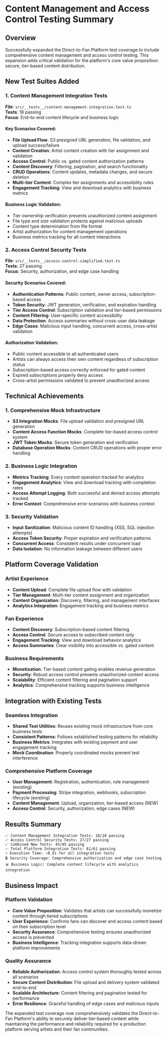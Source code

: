 # Content Management and Access Control Testing Summary

## Overview

Successfully expanded the Direct-to-Fan Platform test coverage to include comprehensive content management and access control testing. This expansion adds critical validation for the platform's core value proposition: secure, tier-based content distribution.

## New Test Suites Added

### 1. Content Management Integration Tests
**File**: `src/__tests__/content-management-integration.test.ts`  
**Tests**: 18 passing  
**Focus**: End-to-end content lifecycle and business logic

#### Key Scenarios Covered:
- **File Upload Flow**: S3 presigned URL generation, file validation, and upload success/failure
- **Content Creation**: Artist content creation with tier assignment and validation
- **Access Control**: Public vs. gated content authorization patterns
- **Content Discovery**: Filtering, pagination, and search functionality
- **CRUD Operations**: Content updates, metadata changes, and secure deletion
- **Multi-tier Content**: Complex tier assignments and accessibility rules
- **Engagement Tracking**: View and download analytics with business metrics

#### Business Logic Validation:
- Tier ownership verification prevents unauthorized content assignment
- File type and size validation protects against malicious uploads
- Content type determination from file format
- Artist authorization for content management operations
- Business metrics tracking for all content interactions

### 2. Access Control Security Tests
**File**: `src/__tests__/access-control-simplified.test.ts`  
**Tests**: 27 passing  
**Focus**: Security, authorization, and edge case handling

#### Security Scenarios Covered:
- **Authentication Patterns**: Public content, owner access, subscription-based access
- **Token Security**: JWT generation, verification, and expiration handling
- **Tier Access Control**: Subscription validation and tier-based permissions
- **Content Filtering**: User-specific content accessibility
- **Data Protection**: Access summaries without cross-user data leakage
- **Edge Cases**: Malicious input handling, concurrent access, cross-artist validation

#### Authorization Validation:
- Public content accessible to all authenticated users
- Artists can always access their own content regardless of subscription status
- Subscription-based access correctly enforced for gated content
- Expired subscriptions properly deny access
- Cross-artist permissions validated to prevent unauthorized access

## Technical Achievements

### 1. Comprehensive Mock Infrastructure
- **S3 Integration Mocks**: File upload validation and presigned URL generation
- **Content Access Function Mocks**: Complete tier-based access control system
- **JWT Token Mocks**: Secure token generation and verification
- **Database Operation Mocks**: Content CRUD operations with proper error handling

### 2. Business Logic Integration
- **Metrics Tracking**: Every content operation tracked for analytics
- **Engagement Analytics**: View and download tracking with completion rates
- **Access Attempt Logging**: Both successful and denied access attempts tracked
- **Error Context**: Comprehensive error scenarios with business context

### 3. Security Validation
- **Input Sanitization**: Malicious content ID handling (XSS, SQL injection attempts)
- **Access Token Security**: Proper expiration and verification patterns
- **Concurrent Access**: Consistent results under concurrent load
- **Data Isolation**: No information leakage between different users

## Platform Coverage Validation

### Artist Experience
- **Content Upload**: Complete file upload flow with validation
- **Tier Management**: Multi-tier content assignment and organization
- **Content Organization**: Discovery, filtering, and management interfaces
- **Analytics Integration**: Engagement tracking and business metrics

### Fan Experience
- **Content Discovery**: Subscription-based content filtering
- **Access Control**: Secure access to subscribed content only
- **Engagement Tracking**: View and download behavior analytics
- **Access Summaries**: Clear visibility into accessible vs. gated content

### Business Requirements
- **Monetization**: Tier-based content gating enables revenue generation
- **Security**: Robust access control prevents unauthorized content access
- **Scalability**: Efficient content filtering and pagination support
- **Analytics**: Comprehensive tracking supports business intelligence

## Integration with Existing Tests

### Seamless Integration
- **Shared Test Utilities**: Reuses existing mock infrastructure from core business tests
- **Consistent Patterns**: Follows established testing patterns for reliability
- **Business Metrics**: Integrates with existing payment and user engagement tracking
- **Mock Coordination**: Properly coordinated mocks prevent test interference

### Comprehensive Platform Coverage
- **User Management**: Registration, authentication, role management (existing)
- **Payment Processing**: Stripe integration, webhooks, subscription lifecycle (existing)
- **Content Management**: Upload, organization, tier-based access (NEW)
- **Access Control**: Security, authorization, edge cases (NEW)

## Results Summary

```
✅ Content Management Integration Tests: 18/18 passing
✅ Access Control Security Tests: 27/27 passing  
✅ Combined New Tests: 45/45 passing
✅ Total Platform Integration Tests: 61/61 passing
⚡ Execution Time: ~0.5s for all integration tests
🔒 Security Coverage: Comprehensive authorization and edge case testing
📊 Business Logic: Complete content lifecycle with analytics integration
```

## Business Impact

### Platform Validation
- **Core Value Proposition**: Validates that artists can successfully monetize content through tiered subscriptions
- **User Experience**: Confirms fans can discover and access content based on their subscription level
- **Security Assurance**: Comprehensive testing ensures unauthorized access is prevented
- **Business Intelligence**: Tracking integration supports data-driven platform improvements

### Quality Assurance
- **Reliable Authorization**: Access control system thoroughly tested across all scenarios
- **Secure Content Distribution**: File upload and delivery system validated end-to-end
- **Scalable Architecture**: Content filtering and pagination tested for performance
- **Error Resilience**: Graceful handling of edge cases and malicious inputs

The expanded test coverage now comprehensively validates the Direct-to-Fan Platform's ability to securely deliver tier-based content while maintaining the performance and reliability required for a production platform serving artists and their fan communities.